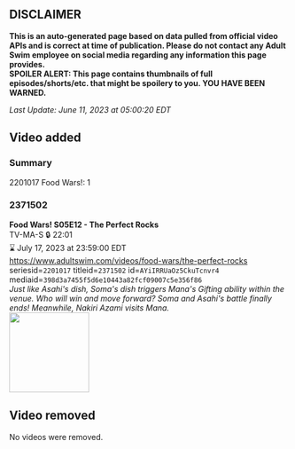 ## DISCLAIMER
**This is an auto-generated page based on data pulled from official video APIs and is correct at time of publication. Please do not contact any Adult Swim employee on social media regarding any information this page provides.**  
**SPOILER ALERT: This page contains thumbnails of full episodes/shorts/etc. that might be spoilery to you. YOU HAVE BEEN WARNED.**  

_Last Update: June 11, 2023 at 05:00:20 EDT_
## Video added
### Summary
2201017 Food Wars!: 1  
### 2371502
**Food Wars! S05E12 - The Perfect Rocks**  
TV-MA-S 🔒 22:01  
⌛ July 17, 2023 at 23:59:00 EDT  
https://www.adultswim.com/videos/food-wars/the-perfect-rocks  
seriesid=`2201017` titleid=`2371502` id=`AYiIRRUaOz5CkuTcnvr4` mediaid=`398d3a7455f5d6e10443a82fcf09007c5e356f86`  
_Just like Asahi's dish, Soma's dish triggers Mana's Gifting ability within the venue. Who will win and move forward? Soma and Asahi's battle finally ends! Meanwhile, Nakiri Azami visits Mana._  
<a href="https://media.cdn.adultswim.com/uploads/20230610/thumbnails/2_23610937435-FoodWarsS5Ep12Still003tiny.png"><img src="https://media.cdn.adultswim.com/uploads/20230610/thumbnails/2_23610937435-FoodWarsS5Ep12Still003tiny.png" height="144px" /></a>
## Video removed
No videos were removed.  
